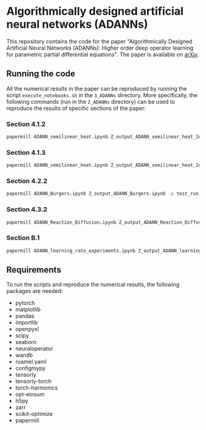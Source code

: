 # Algorithmically designed artificial neural networks (ADANNs)

This repository contains the code for the paper "Algorithmically Designed Artificial
Neural Networks (ADANNs):
Higher order deep operator learning for
parametric partial differential equations".
The paper is available on [arXiv](https://arxiv.org/abs/2302.03286).




## Running the code

All the numerical results in the paper can be reproduced by running the script `execute_notebooks.sh` in the `3_ADANNs` directory. 
More specifically, the following commands (run in the `2_ADANNs` directory) can be used to reproduce the results of specific sections of the paper:


### Section 4.1.2
```bash
papermill ADANN_semilinear_heat.ipynb Z_output_ADANN_semilinear_heat_1d.ipynb -p dim 1 -p test_run False
```


### Section 4.1.3
```bash
papermill ADANN_semilinear_heat.ipynb Z_output_ADANN_semilinear_heat_2d.ipynb -p dim 2 -p test_run False
```

### Section 4.2.2
```bash
papermill ADANN_Burgers.ipynb Z_output_ADANN_Burgers.ipynb -p test_run False
```

### Section 4.3.2
```bash
papermill ADANN_Reaction_Diffusion.ipynb Z_output_ADANN_Reaction_Diffusion.ipynb -p test_run False
```

### Section B.1
```bash
papermill ADANN_learning_rate_experiments.ipynb Z_output_ADANN_learning_rate_experiments.ipynb -p test_run False
```


## Requirements

To run the scripts and reproduce the numerical results, the following packages are needed:

- pytorch
- matplotlib
- pandas
- importlib
- openpyxl
- scipy
- seaborn
- neuraloperator
- wandb
- ruamel.yaml
- configmypy
- tensorly
- tensorly-torch
- torch-harmonics
- opt-einsum
- h5py
- zarr
- scikit-optimize
- papermill